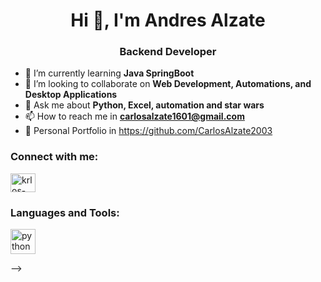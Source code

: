 <h1 align="center">Hi 👋, I'm Andres Alzate</h1>
<h3 align="center">Backend Developer</h3>


- 🌱 I’m currently learning **Java SpringBoot**
- 👯 I’m looking to collaborate on **Web Development, Automations, and Desktop Applications**
- 💬 Ask me about **Python, Excel, automation and star wars**
- 📫 How to reach me in **carlosalzate1601@gmail.com**
- 💼 Personal Portfolio in https://github.com/CarlosAlzate2003

<h3 align="left">Connect with me:</h3>
<p align="left">
  <a href="https://www.linkedin.com/in/andres-alzate-mejia/" target="_blank" rel="noreferrer"
    ><img
      align="center"
      src="https://raw.githubusercontent.com/rahuldkjain/github-profile-readme-generator/master/src/images/icons/Social/linked-in-alt.svg"
      alt="krlos-morales"
      height="30"
      width="40"
  /></a>
</p>

<h3 align="left">Languages and Tools:</h3>
<p align="left">
  <a href="https://reactjs.org/" target="_blank" rel="noreferrer">
    <img src="https://www.milinux.es/wp-content/uploads/2019/01/python-256x256.png" alt="python" width="40" height="40" />
  </a>
</p>
-->
